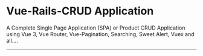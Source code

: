 # Vue-Rails-CRUD Application
A Complete Single Page Application (SPA) or Product CRUD Application using Vue 3, Vue Router, Vue-Pagination, Searching, Sweet Alert, Vuex and all....

---
